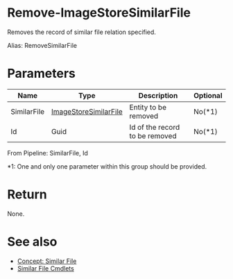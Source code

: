 # Remove-ImageStoreSimilarFile
Removes the record of similar file relation specified.

Alias: RemoveSimilarFile

# Parameters
|Name|Type|Description|Optional|
|---|---|---|---|
|SimilarFile|[ImageStoreSimilarFile](../../type/ImageStoreSimilarFile.md)|Entity to be removed|No(*1)|
|Id|Guid|Id of the record to be removed|No(*1)|

From Pipeline: SimilarFile, Id

*1: One and only one parameter within this group should be provided.

# Return
None.

# See also
  * [Concept: Similar File](../../concept/SimilarFile.md)
  * [Similar File Cmdlets](../cmdlets.md#similar-file)